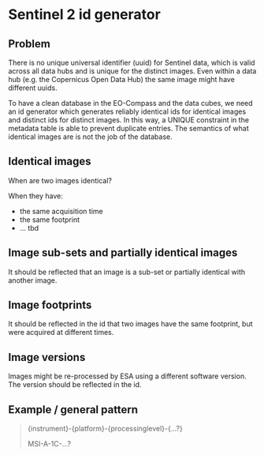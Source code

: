 
# Sentinel 2 id generator

## Problem

There is no unique universal identifier (uuid) for Sentinel data, which is valid across all data hubs and is unique for the distinct images. Even within a data hub (e.g. the Copernicus Open Data Hub) the same image might have different uuids.

To have a clean database in the EO-Compass and the data cubes, we need an id generator which generates reliably identical ids for identical images and distinct ids for distinct images. In this way, a UNIQUE constraint in the metadata table is able to prevent duplicate entries. The semantics of what identical images are is not the job of the database.

## Identical images 

When are two images identical?

When they have:

- the same acquisition time
- the same footprint
- ... tbd

## Image sub-sets and partially identical images

It should be reflected that an image is a sub-set or partially identical with another image.

## Image footprints

It should be reflected in the id that two images have the same footprint, but were acquired at different times.

## Image versions

Images might be re-processed by ESA using a different software version. The version should be reflected in the id.


## Example / general pattern

> {instrument}-{platform}-{processinglevel}-{...?}
>
> MSI-A-1C-...?
